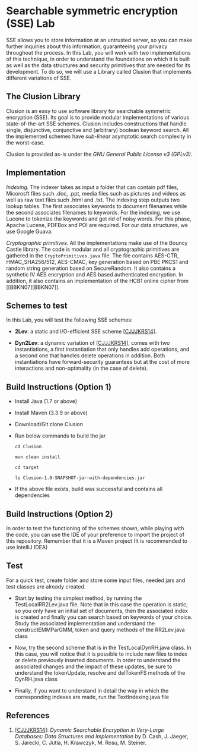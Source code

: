# Searchable symmetric encryption (SSE) Lab

SSE allows you to store information at an untrusted server, so you can make further inquiries about this information, guaranteeing your privacy throughout the process. In this Lab, you will work with two implementations of this technique, in order to understand the foundations on which it is built as well as the data structures and security primitives that are needed for its development. To do so, we will use a Library called Clusion that implements different variations of SSE.

## The Clusion Library

Clusion is an easy to use software library for searchable symmetric encryption
(SSE). Its goal is to provide modular implementations of various
state-of-the-art SSE schemes. Clusion includes constructions that handle
single, disjunctive, conjunctive and (arbitrary) boolean keyword search.  All
the implemented schemes have *sub-linear* asymptotic search complexity in the
worst-case.  

Clusion is provided as-is under the *GNU General Public License v3 (GPLv3)*. 


## Implementation

*Indexing.* The indexer takes as input a folder that can contain pdf files,
Micorosft files such .doc, .ppt, media files such as pictures and videos as
well as raw text files such .html and .txt. The indexing step outputs two
lookup tables. The first associates keywords to document filenames while the
second associates filenames to keywords. For the indexing, we use Lucene to
tokenize the keywords and get rid of noisy words.  For this phase, Apache
Lucene, PDFBox and POI are required. For our data structures, we use Google
Guava.

*Cryptographic primitives.* All the implementations make use of the Bouncy
Castle library. The code is modular and all cryptographic primitives are
gathered in the `CryptoPrimitives.java` file.  The file contains AES-CTR,
HMAC_SHA256/512, AES-CMAC, key generation based on PBE PKCS1 and random string
generation based on SecureRandom.  It also contains a synthetic IV AES encryption and AES based authenticated encryption. 
In addition, it also contains an
implementation of the HCB1 online cipher from \[[BBKN07][BBKN07]\]. 


## Schemes to test 

In this Lab, you will test the following SSE schemes:

+ **2Lev**:  a static and I/O-efficient SSE scheme \[[CJJJKRS14][CJJJKRS14]]\. 

+ **Dyn2Lev**:  a dynamic variation of \[[CJJJKRS14][CJJJKRS14]], comes with two instantiations, a first instantiation that 
only handles add operations, and a second one that handles delete operations in addition. Both instantiations have forward-security guarantees but at the cost of more interactions and non-optimality (in the case of delete). 

## Build Instructions (Option 1)

+ Install Java (1.7 or above)
+ Install Maven (3.3.9 or above)
+ Download/Git clone Clusion
+ Run below commands to build the jar

	`cd Clusion`
	
	`mvn clean install`
	
	`cd target`
	
	`ls Clusion-1.0-SNAPSHOT-jar-with-dependencies.jar`
	
+ If the above file exists, build was successful and contains all dependencies


## Build Instructions (Option 2)

In order to test the functioning of the schemes shown, while playing with the code, you can use the IDE of your preference to import the project of this repository. Remember that it is a Maven project (It is recommended to use IntelliJ IDEA)

## Test

For a quick test, create folder and store some input files, needed jars and test classes are already created. 

+ Start by testing the simplest method, by running the TestLocalRR2Lev.java file. Note that in this case the operation is static; so you only have an initial set of documents, then the associated index is created and finally you can search based on keywords of your choice. Study the associated implementation and understand the constructEMMParGMM, token and query methods of the RR2Lev.java class

+ Now, try the second scheme that is in the TestLocalDynRH.java class. In this case, you will notice that it is possible to include new files to index or delete previously inserted documents. In order to understand the associated changes and the impact of these updates, be sure to understand the tokenUpdate, resolve and delTokenFS methods of the DynRH.java class

+ Finally, if you want to understand in detail the way in which the corresponding indexes are made, run the TextIndexing.java file


## References

1. \[[CJJJKRS14](https://eprint.iacr.org/2014/853.pdf)\]:  *Dynamic Searchable Encryption in Very-Large Databases: Data Structures and Implementation* by D. Cash, J. Jaeger, S. Jarecki, C. Jutla, H. Krawczyk, M. Rosu, M. Steiner.


[CJJJKRS14]: https://eprint.iacr.org/2014/853.pdf


